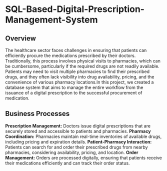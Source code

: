 # SQL-Based-Digital-Prescription-Management-System
## Overview
The healthcare sector faces challenges in ensuring that patients can efficiently procure the medications prescribed by their doctors. Traditionally, this process involves physical visits
to pharmacies, which can be cumbersome, particularly if the required drugs are not readily available. Patients may need to visit multiple pharmacies to find their prescribed drugs, and they often lack visibility into drug availability, pricing, and the convenience of various pharmacy locations.In this project, we created a database system that aims to manage the entire workflow from the issuance of a digital prescription to the successful procurement of medication.

## Business Processes
**Prescription Management:** Doctors issue digital prescriptions that are securely stored and accessible to patients and pharmacies.
**Pharmacy Coordination:** Pharmacies maintain real-time inventories of available drugs, including pricing and expiration details.
**Patient-Pharmacy Interaction:** Patients can search for and order their prescribed drugs from nearby pharmacies, considering availability, pricing, and location.
**Order Management:** Orders are processed digitally, ensuring that patients receive
their medications efficiently and can track their order status.
